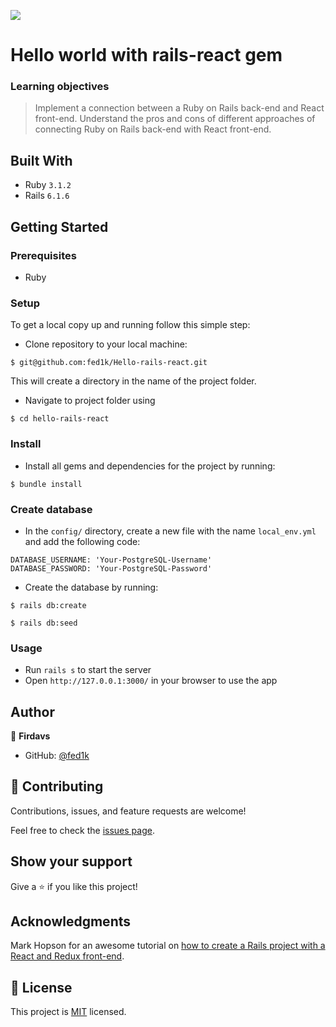 ![](https://img.shields.io/badge/Microverse-blueviolet)

# Hello world with rails-react gem

### Learning objectives

> Implement a connection between a Ruby on Rails back-end and React front-end.
> Understand the pros and cons of different approaches of connecting Ruby on Rails back-end with React front-end.

## Built With

- Ruby `3.1.2`
- Rails `6.1.6`


## Getting Started

### Prerequisites

- Ruby

### Setup

To get a local copy up and running follow this simple step:

- Clone repository to your local machine:

```
$ git@github.com:fed1k/Hello-rails-react.git
```

This will create a directory in the name of the project folder.

- Navigate to project folder using 

```
$ cd hello-rails-react
```

### Install

- Install all gems and dependencies for the project by running:

```
$ bundle install
```


### Create database
- In the `config/` directory, create a new file with the name `local_env.yml` and add the following code:

```
DATABASE_USERNAME: 'Your-PostgreSQL-Username'
DATABASE_PASSWORD: 'Your-PostgreSQL-Password'
```
- Create the database by running: 

```
$ rails db:create
```
```
$ rails db:seed
```

### Usage

- Run `rails s` to start the server
- Open `http://127.0.0.1:3000/` in your browser to use the app


## Author

👤 **Firdavs**

- GitHub: [@fed1k](https://github.com/fed1k)


## 🤝 Contributing

Contributions, issues, and feature requests are welcome!

Feel free to check the [issues page](../../issues/).

## Show your support

Give a ⭐️ if you like this project!

## Acknowledgments

Mark Hopson for an awesome tutorial on [how to create a Rails project with a React and Redux front-end](https://www.freecodecamp.org/news/how-to-create-a-rails-project-with-a-react-and-redux-front-end-8b01e17a1db/).


## 📝 License

This project is [MIT](./LICENSE) licensed.
